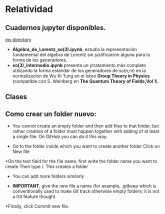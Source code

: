 # Relatividad

## Cuadernos jupyter disponibles.

[my directory](Álgebra_de_Lorentz_so(3).ipynb)

* **Álgebra_de_Lorentz_so(3).ipynb**, estudia la representación fundamental del álgebra de Lorentz sin justificación alguna para la forma de los generadores.
* **so(3)_intermedio.ipynb** presenta un ytratamiento más completo utilizando la forma estándar de los generadores de so(n,m) en la normalización de Wu Ki Tung en el lobro **Group Theory in Physics** (compatible con S. Weinberg en **The Quantum Theory of Fields,Vol 1**). 

## Clases


## Como crear un folder nuevo:

* You cannot create an empty folder and then add files to that folder, but rather creation of a folder must happen together with adding of at least a single file. On GitHub you can do it this way:

* Go to the folder inside which you want to create another folder
Click on New file

*On the text field for the file name, first write the folder name you want to create
Then type /. This creates a folder

* You can add more folders similarly

* **IMPORTANT**, give the new file a name (for example, .gitkeep which is conventionally used to make Git track otherwise empty folders; it is not a Git feature though)

*Finally, click Commit new file.
